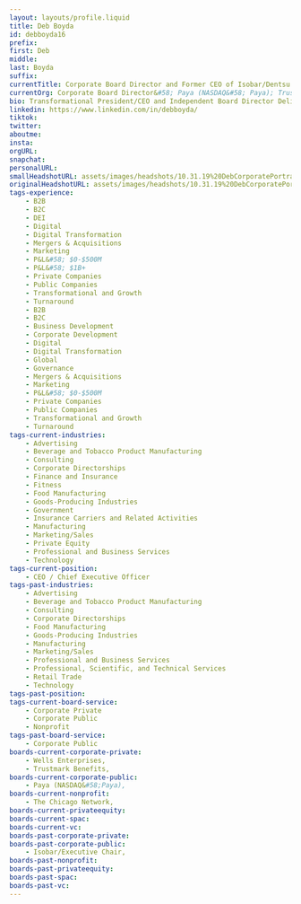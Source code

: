 ```yaml
---
layout: layouts/profile.liquid
title: Deb Boyda
id: debboyda16
prefix: 
first: Deb
middle: 
last: Boyda
suffix: 
currentTitle: Corporate Board Director and Former CEO of Isobar/Dentsu International
currentOrg: Corporate Board Director&#58; Paya (NASDAQ&#58; Paya); Trustmark Benefits; Wells Enterprises
bio: Transformational President/CEO and Independent Board Director Delivering Value Creation for Companies in Complex Business Situations.<br /><br />Deb Boyda is an experienced board director and former CEO with a track record of helping companies digitize their businesses through technology enabled customer experiences and e-commerce solutions. Deb advises organizations on digital strategy, customer experience planning and delivery of digital transformations that generate millions in new value for organizations. She has a breadth of industry knowledge, advising senior executives across manufacturing, financial services, retail, travel & hospitality, and consumer products on their digital transformations. A purpose driven executive, Deb has a passion for human capital management and is acknowledged for her ability to build ‘whole brained’ high performing teams.<br /><br />Deb is a board director for Wells Enterprises, a $2B privately owned manufacturing company specializing in branded and private label ice cream. As a pedigreed marketing executive, Deb brings her deep understanding of customer behavior and contemporary tools, that are essential to creating high impact customer experiences in the digital economy, into the board room. She is Chairwoman of the Compensation and Talent Management Committee, where she focuses on guiding Wells’ executive performance standards and compensation plans. She also serves on the Nominating & Governance and the Audit committees with Wells.<br /><br />Deb is also a board director at Trustmark Benefits, a national employee benefits company with $2.5B in assets and an A- (excellent) rating by A.M. Best. Deb serves on both the Audit and Compensation committees with Trustmark and brings both the voice of the customer as well as her digital acumen into board discussions as Trustmark solves complex employee benefit problems.<br /><br />In addition, Deb is a board director for Paya (NASDAQ&#58; Paya.) Paya is a leading provider of integrated payment and frictionless commerce solutions that help customers accept and make payments, expedite receipt of money, and increase operating efficiencies. Paya processes over $40B of annual payment volume, making it a top provider of payment processing in the US. Deb serves on the Compensation Committee with Paya.<br /><br />Deb is also a board director and Treasurer for The Chicago Network, an organization of Chicago’s most influential women leaders dedicated to the empowerment of women in business, and she is a member of National Association of Corporate Directors and Women Corporate Directors.<br /><br />As the former CEO of Isobar/Dentsu International Deb was responsible for the revenue, profit, and strategic vision of the $200M digital firm. There, Deb served on Dentsu’s North American Executive Leadership team.<br /><br />As CEO of Isobar, Deb executed a business turnaround, reversing a 5-year profit decline while acquiring and successfully integrating an independent $50MM e-commerce company to amplify the core offerings of Isobar US. Deb also established Isobar Public Sector, a stand-alone business dedicated to providing technology and CX solutions for the US Government in a security cleared environment. She architected the vision, strategy, and M&A approach for this new entity. She led Isobar’s Government Security Council and was Executive Chair of the Isobar Public Sector Board of Directors.<br /><br />In 2014, Deb became President at Razorfish/Publicis. There, Deb led the turnaround of the business, driving $40MM in new revenue by acquiring customers seeking to digitize their businesses to compete in the new economy. Deb also successfully integrated Razorfish with a newly acquired technology firm, Sapient, into a single business and served on the North American ELT. Upon accepting the CEO role at Isobar, Razorfish had grown into a thriving $265MM digitally focused professional services business with a vastly expanded portfolio of clients.<br /><br />Previously, Deb was the Vice President/General Manager of a $350MM business unit at Beam Global Spirits & Wine. Her focus was the growth of a ‘new ventures’ portfolio of acquired brands. With full P&L responsibility, Deb led the repositioning, integration and expansion of numerous spirits brands into Beam while accelerating the innovation pipeline in the company. This resulted in Beam’s entry into the wine category and the creation of new businesses targeting diverse consumers. During her tenure Deb brought contemporary marketing acumen to the organization, resulting in consistent double-digit profit growth.<br /><br />Deb holds BA from Harvard University and an MSA from Northwestern University. She resides in Chicago.
linkedin: https://www.linkedin.com/in/debboyda/
tiktok: 
twitter: 
aboutme: 
insta: 
orgURL: 
snapchat: 
personalURL: 
smallHeadshotURL: assets/images/headshots/10.31.19%20DebCorporatePortrait2Color%5B1%5D%20copy_converted_scaled.avif
originalHeadshotURL: assets/images/headshots/10.31.19%20DebCorporatePortrait2Color%5B1%5D%20copy_converted_scaled.avif
tags-experience: 
    - B2B
    - B2C
    - DEI
    - Digital
    - Digital Transformation
    - Mergers & Acquisitions
    - Marketing
    - P&L&#58; $0-$500M
    - P&L&#58; $1B+
    - Private Companies
    - Public Companies
    - Transformational and Growth
    - Turnaround
    - B2B
    - B2C
    - Business Development
    - Corporate Development
    - Digital
    - Digital Transformation
    - Global
    - Governance
    - Mergers & Acquisitions
    - Marketing
    - P&L&#58; $0-$500M
    - Private Companies
    - Public Companies
    - Transformational and Growth
    - Turnaround
tags-current-industries: 
    - Advertising
    - Beverage and Tobacco Product Manufacturing
    - Consulting
    - Corporate Directorships
    - Finance and Insurance
    - Fitness
    - Food Manufacturing
    - Goods-Producing Industries
    - Government
    - Insurance Carriers and Related Activities
    - Manufacturing
    - Marketing/Sales
    - Private Equity
    - Professional and Business Services
    - Technology
tags-current-position: 
    - CEO / Chief Executive Officer
tags-past-industries: 
    - Advertising
    - Beverage and Tobacco Product Manufacturing
    - Consulting
    - Corporate Directorships
    - Food Manufacturing
    - Goods-Producing Industries
    - Manufacturing
    - Marketing/Sales
    - Professional and Business Services
    - Professional, Scientific, and Technical Services
    - Retail Trade
    - Technology
tags-past-position: 
tags-current-board-service: 
    - Corporate Private
    - Corporate Public
    - Nonprofit
tags-past-board-service: 
    - Corporate Public
boards-current-corporate-private: 
    - Wells Enterprises, 
    - Trustmark Benefits, 
boards-current-corporate-public: 
    - Paya (NASDAQ&#58;Paya), 
boards-current-nonprofit: 
    - The Chicago Network, 
boards-current-privateequity: 
boards-current-spac: 
boards-current-vc: 
boards-past-corporate-private: 
boards-past-corporate-public: 
    - Isobar/Executive Chair, 
boards-past-nonprofit: 
boards-past-privateequity: 
boards-past-spac: 
boards-past-vc: 
---
```

